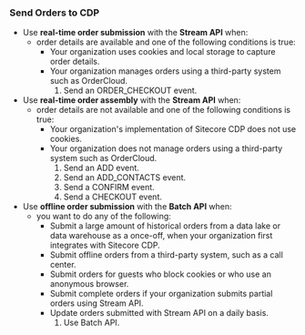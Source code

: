 ### Send Orders to CDP

- Use **real-time order submission** with the **Stream API** when:
    - order details are available and one of the following conditions is true:
        - Your organization uses cookies and local storage to capture order details.
        - Your organization manages orders using a third-party system such as OrderCloud.
            1. Send an ORDER_CHECKOUT event.
- Use **real-time order assembly** with the **Stream API** when:
    - order details are not available and one of the following conditions is true:
        - Your organization's implementation of Sitecore CDP does not use cookies.
        - Your organization does not manage orders using a third-party system such as OrderCloud.
            1. Send an ADD event. 
            2. Send an ADD_CONTACTS event. 
            3. Send a CONFIRM event. 
            4. Send a CHECKOUT event.
- Use **offline order submission** with the **Batch API** when:
    - you want to do any of the following:
        - Submit a large amount of historical orders from a data lake or data warehouse as a once-off, when your organization first integrates with Sitecore CDP.
        - Submit offline orders from a third-party system, such as a call center.
        - Submit orders for guests who block cookies or who use an anonymous browser.
        - Submit complete orders if your organization submits partial orders using Stream API.
        - Update orders submitted with Stream API on a daily basis.
            1. Use Batch API.